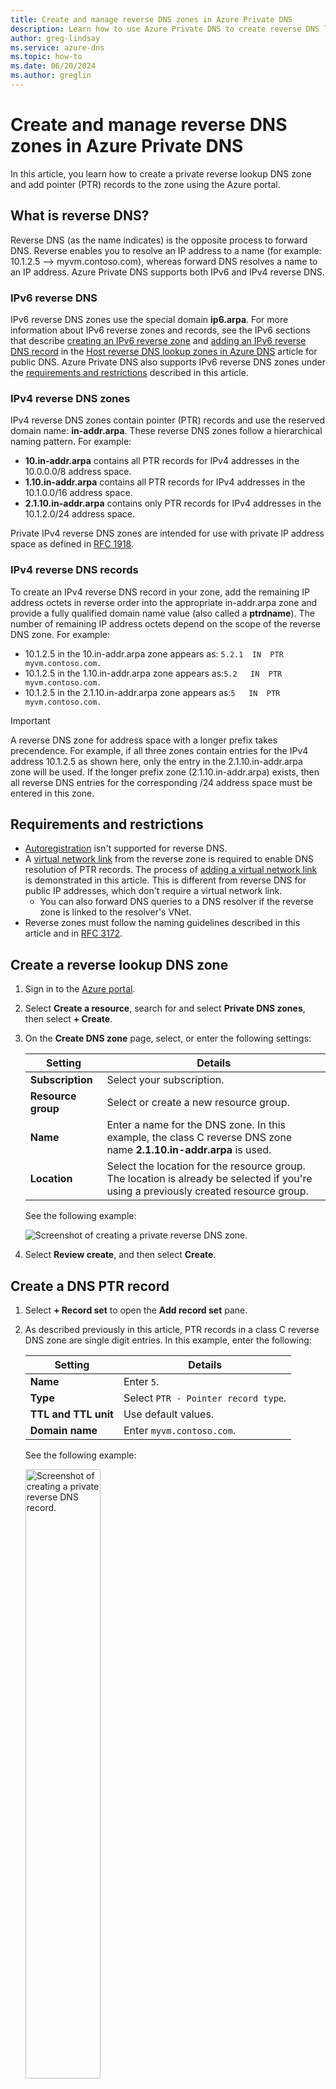 ```yaml
---
title: Create and manage reverse DNS zones in Azure Private DNS
description: Learn how to use Azure Private DNS to create reverse DNS lookup zones for your private IP address ranges.
author: greg-lindsay
ms.service: azure-dns
ms.topic: how-to
ms.date: 06/20/2024
ms.author: greglin
---
```


# Create and manage reverse DNS zones in Azure Private DNS

In this article, you learn how to create a private reverse lookup DNS zone and add pointer (PTR) records to the zone using the Azure portal.

## What is reverse DNS?

Reverse DNS (as the name indicates) is the opposite process to forward DNS. Reverse enables you to resolve an IP address to a name (for example: 10.1.2.5 --> myvm.contoso.com), whereas forward DNS resolves a name to an IP address. Azure Private DNS supports both IPv6 and IPv4 reverse DNS.

### IPv6 reverse DNS

IPv6 reverse DNS zones use the special domain **ip6.arpa**. For more information about IPv6 reverse zones and records, see the IPv6 sections that describe [creating an IPv6 reverse zone](dns-reverse-dns-hosting.md#ipv6) and [adding an IPv6 reverse DNS record](dns-reverse-dns-hosting.md#ipv6-1) in the [Host reverse DNS lookup zones in Azure DNS](dns-reverse-dns-hosting.md) article for public DNS. Azure Private DNS also supports IPv6 reverse DNS zones under the [requirements and restrictions](#requirements-and-restrictions) described in this article.

### IPv4 reverse DNS zones

IPv4 reverse DNS zones contain pointer (PTR) records and use the reserved domain name: **in-addr.arpa**. These reverse DNS zones follow a hierarchical naming pattern. For example: 

- **10.in-addr.arpa** contains all PTR records for IPv4 addresses in the 10.0.0.0/8 address space.
- **1.10.in-addr.arpa** contains all PTR records for IPv4 addresses in the 10.1.0.0/16 address space.
- **2.1.10.in-addr.arpa** contains only PTR records for IPv4 addresses in the 10.1.2.0/24 address space.

Private IPv4 reverse DNS zones are intended for use with private IP address space as defined in [RFC 1918](https://www.rfc-editor.org/info/rfc1918).

### IPv4 reverse DNS records

To create an IPv4 reverse DNS record in your zone, add the remaining IP address octets in reverse order into the appropriate in-addr.arpa zone and provide a fully qualified domain name value (also called a **ptrdname**). The number of remaining IP address octets depend on the scope of the reverse DNS zone. For example:

* 10.1.2.5 in the 10.in-addr.arpa zone appears as: `5.2.1  IN  PTR  myvm.contoso.com.` 
* 10.1.2.5 in the 1.10.in-addr.arpa zone appears as:`5.2   IN  PTR  myvm.contoso.com.`
* 10.1.2.5 in the 2.1.10.in-addr.arpa zone appears as:`5   IN  PTR  myvm.contoso.com.` 

> [!IMPORTANT]
> A reverse DNS zone for address space with a longer prefix takes precendence. For example, if all three zones contain entries for the IPv4 address 10.1.2.5 as shown here, only the entry in the 2.1.10.in-addr.arpa zone will be used. If the longer prefix zone (2.1.10.in-addr.arpa) exists, then all reverse DNS entries for the corresponding /24 address space must be entered in this zone.

## Requirements and restrictions

- [Autoregistration](private-dns-autoregistration.md) isn't supported for reverse DNS.
- A [virtual network link](private-dns-virtual-network-links.md) from the reverse zone is required to enable DNS resolution of PTR records. The process of [adding a virtual network link](#add-a-virtual-network-link) is demonstrated in this article. This is different from reverse DNS for public IP addresses, which don't require a virtual network link.
    - You can also forward DNS queries to a DNS resolver if the reverse zone is linked to the resolver's VNet.
- Reverse zones must follow the naming guidelines described in this article and in [RFC 3172](https://www.rfc-editor.org/info/rfc3172).

## Create a reverse lookup DNS zone

1. Sign in to the [Azure portal](https://portal.azure.com).
2. Select **Create a resource**, search for and select **Private DNS zones**, then select **+ Create**.
3. On the **Create DNS zone** page, select, or enter the following settings:

    | Setting | Details |
    | --- | --- |
    | **Subscription** | Select your subscription.|
    | **Resource group** | Select or create a new resource group. |
    | **Name** | Enter a name for the DNS zone. In this example, the class C reverse DNS zone name **2.1.10.in-addr.arpa** is used.  |
    | **Location** | Select the location for the resource group. The location is already be selected if you're using a previously created resource group. |

    See the following example:

    ![Screenshot of creating a private reverse DNS zone.](./media/private-reverse-dns/create-private-zone.png)

4. Select **Review create**, and then select **Create**.

## Create a DNS PTR record

1. Select **+ Record set** to open the **Add record set** pane.
2. As described previously in this article, PTR records in a class C reverse DNS zone are single digit entries. In this example, enter the following:

   | Setting | Details |
   | --- | --- |
   | **Name** | Enter `5`.|
   | **Type** | Select `PTR - Pointer record type`. |
   | **TTL and TTL unit** | Use default values.  |
   | **Domain name** | Enter `myvm.contoso.com`. |

     See the following example:

     <img src="./media/private-reverse-dns/create-private-record.png" alt="Screenshot of creating a private reverse DNS record." width="50%">

3. Select **OK** to create the reverse DNS record.

     ![Screenshot of a private zone with a reverse DNS record.](./media/private-reverse-dns/private-zone-and-record.png)

## Add a virtual network link

In order for resources to resolve the reverse DNS zone, you must add a virtual network link pointing to the VNet that contains those resources. You can add multiple virtual network links. In this example, a link is added to the VNet: **myeastvnet** that contains a virtual machine. The virtual machine is then used to verify reverse DNS resolution.

1. Open the private zone overview, and then select **Virtual network links** under **Settings**.
2. Select **+ Add**.
3. Enter the following values on the **Add virtual network link** page:

   | Setting | Details |
   | --- | --- |
   | **Link name** | Enter a name for your link. For example: **myvlink**.|
   | **Subscription** | Select your subscription. |
   | **Virtual network** | Choose the virtual network that you wish to link to this private DNS zone.  |
   | **Configuration** | Don't select the checkbox to enable auto registration. Selecting this setting prevents creation of the virtual network link. |

     See the following example: 

     ![Screenshot of adding a virtual network link.](./media/private-reverse-dns/add-virtual-network-link.png)

4. Select **OK** and verify that the link is displayed on the Virtual network links page.

## Test DNS resolution

Using a VM in the linked virtual network: open a command line, type **nslookup 10.1.2.5** and press ENTER. 

If reverse DNS resolution is working, you see the *ptrdname* (FQDN value) that you entered into the reverse DNS zone:

```PowerShell
C:\>nslookup 10.1.2.5
Server:  UnKnown
Address:  168.63.129.16

Name:    myvm.contoso.com
Address:  10.1.2.5
```

## Next steps

* For more information on reverse DNS, see [reverse DNS lookup on Wikipedia](https://en.wikipedia.org/wiki/Reverse_DNS_lookup).
* Learn how to [manage reverse DNS records for your Azure services](dns-reverse-dns-for-azure-services.md).
